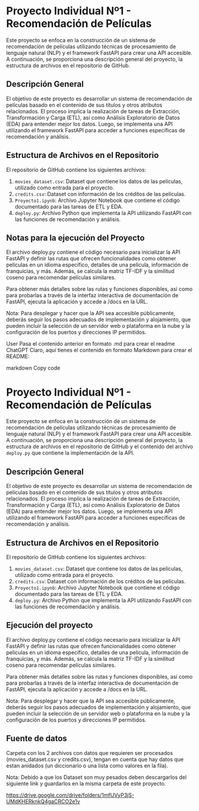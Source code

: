 # Proyecto Individual Nº1 - Recomendación de Películas

Este proyecto se enfoca en la construcción de un sistema de recomendación de películas utilizando técnicas de procesamiento de lenguaje natural (NLP) y el framework FastAPI para crear una API accesible. A continuación, se proporciona una descripción general del proyecto, la estructura de archivos en el repositorio de GitHub.

## Descripción General

El objetivo de este proyecto es desarrollar un sistema de recomendación de películas basado en el contenido de sus títulos y otros atributos relacionados. El proceso implica la realización de tareas de Extracción, Transformación y Carga (ETL), así como Análisis Exploratorio de Datos (EDA) para entender mejor los datos. Luego, se implementa una API utilizando el framework FastAPI para acceder a funciones específicas de recomendación y análisis.

## Estructura de Archivos en el Repositorio

El repositorio de GitHub contiene los siguientes archivos:

1. `movies_dataset.csv`: Dataset que contiene los datos de las películas, utilizado como entrada para el proyecto.
2. `credits.csv`: Dataset con información de los créditos de las películas.
3. `Proyecto1.ipynb`: Archivo Jupyter Notebook que contiene el código documentado para las tareas de ETL y EDA.
4. `deploy.py`: Archivo Python que implementa la API utilizando FastAPI con las funciones de recomendación y análisis.

## Notas para la ejecución del Proyecto
El archivo deploy.py contiene el código necesario para inicializar la API FastAPI y definir las rutas que ofrecen funcionalidades como obtener películas en un idioma específico, detalles de una película, información de franquicias, y más. Además, se calcula la matriz TF-IDF y la similitud coseno para recomendar películas similares.

Para obtener más detalles sobre las rutas y funciones disponibles, así como para probarlas a través de la interfaz interactiva de documentación de FastAPI, ejecuta la aplicación y accede a /docs en la URL.

Nota: Para desplegar y hacer que la API sea accesible públicamente, deberás seguir los pasos adecuados de implementación y alojamiento, que pueden incluir la selección de un servidor web o plataforma en la nube y la configuración de los puertos y direcciones IP permitidos.




User
Pasa el contenido anterior en formato .md para crear el readme
ChatGPT
Claro, aquí tienes el contenido en formato Markdown para crear el README:

markdown
Copy code
# Proyecto Individual Nº1 - Recomendación de Películas

Este proyecto se enfoca en la construcción de un sistema de recomendación de películas utilizando técnicas de procesamiento de lenguaje natural (NLP) y el framework FastAPI para crear una API accesible. A continuación, se proporciona una descripción general del proyecto, la estructura de archivos en el repositorio de GitHub y el contenido del archivo `deploy.py` que contiene la implementación de la API.

## Descripción General

El objetivo de este proyecto es desarrollar un sistema de recomendación de películas basado en el contenido de sus títulos y otros atributos relacionados. El proceso implica la realización de tareas de Extracción, Transformación y Carga (ETL), así como Análisis Exploratorio de Datos (EDA) para entender mejor los datos. Luego, se implementa una API utilizando el framework FastAPI para acceder a funciones específicas de recomendación y análisis.

## Estructura de Archivos en el Repositorio

El repositorio de GitHub contiene los siguientes archivos:

1. `movies_dataset.csv`: Dataset que contiene los datos de las películas, utilizado como entrada para el proyecto.
2. `credits.csv`: Dataset con información de los créditos de las películas.
3. `Proyecto1.ipynb`: Archivo Jupyter Notebook que contiene el código documentado para las tareas de ETL y EDA.
4. `deploy.py`: Archivo Python que implementa la API utilizando FastAPI con las funciones de recomendación y análisis.

## Ejecución del proyecto

El archivo deploy.py contiene el código necesario para inicializar la API FastAPI y definir las rutas que ofrecen funcionalidades como obtener películas en un idioma específico, detalles de una película, información de franquicias, y más. Además, se calcula la matriz TF-IDF y la similitud coseno para recomendar películas similares.

Para obtener más detalles sobre las rutas y funciones disponibles, así como para probarlas a través de la interfaz interactiva de documentación de FastAPI, ejecuta la aplicación y accede a /docs en la URL.

Nota: Para desplegar y hacer que la API sea accesible públicamente, deberás seguir los pasos adecuados de implementación y alojamiento, que pueden incluir la selección de un servidor web o plataforma en la nube y la configuración de los puertos y direcciones IP permitidos.

## Fuente de datos
Carpeta con los 2 archivos con datos que requieren ser procesados (movies_dataset.csv y credits.csv), tengan en cuenta que hay datos que estan anidados (un diccionario o una lista como valores en la fila).

Nota: Debido a que los Dataset son muy pesados deben descargarlos del siguiente link y guardarlos en la misma carpeta de este proyecto.

https://drive.google.com/drive/folders/1mfUVyP3jS-UMdKHERknkQ4gaCRCO2e1v 





